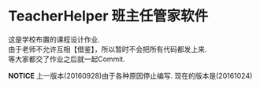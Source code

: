 # TeacherHelper 班主任管家软件
这是学校布置的课程设计作业.  
由于老师不允许互相【借鉴】，所以暂时不会把所有代码都发上来.  
等大家都交了作业之后就一起Commit.  

**NOTICE** 上一版本(20160928)由于各种原因停止编写.  现在的版本是(20161024)  
